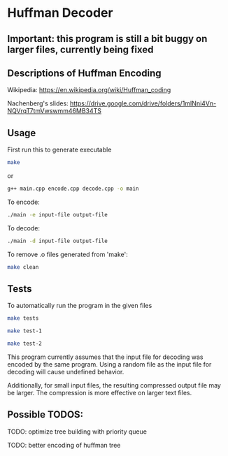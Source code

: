 # Huffman Decoder

## Important: this program is still a bit buggy on larger files, currently being fixed

## Descriptions of Huffman Encoding

Wikipedia: https://en.wikipedia.org/wiki/Huffman_coding

Nachenberg's slides: https://drive.google.com/drive/folders/1mINni4Vn-NQVrqT7tmVwswmm46MB34TS

## Usage

First run this to generate executable
```bash
make
```
or
```bash
g++ main.cpp encode.cpp decode.cpp -o main
```


To encode:
```bash
./main -e input-file output-file
```

To decode:
```bash
./main -d input-file output-file
```


To remove .o files generated from 'make':
```bash
make clean
```


## Tests 
To automatically run the program in the given files
```bash
make tests
```
```bash
make test-1
```
```bash
make test-2
```

This program currently assumes that the input file for decoding
was encoded by the same program. Using a random file as the input file
for decoding will cause undefined behavior.

Additionally, for small input files, the resulting compressed output 
file may be larger. The compression is more effective on 
larger text files. 

## Possible TODOS:

TODO: optimize tree building with priority queue

TODO: better encoding of huffman tree

